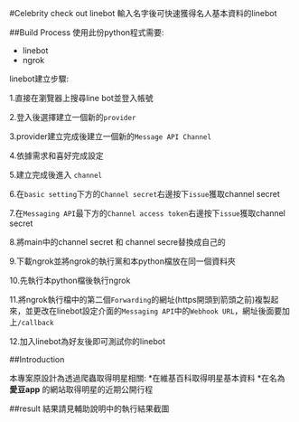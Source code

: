 #Celebrity check out linebot
輸入名字後可快速獲得名人基本資料的linebot

##Build Process
使用此份python程式需要:

* linebot
* ngrok

linebot建立步驟:

1.直接在瀏覽器上搜尋line bot並登入帳號

2.登入後選擇建立一個新的`provider`

3.provider建立完成後建立一個新的`Message API Channel`

4.依據需求和喜好完成設定

5.建立完成後進入 `channel`

6.在`basic setting`下方的`Channel secret`右邊按下`issue`獲取channel secret

7.在`Messaging API`最下方的`Channel access token`右邊按下`issue`獲取channel secret

8.將main中的channel secret 和 channel secre替換成自己的

9.下載ngrok並將ngrok的執行黨和本python檔放在同一個資料夾

10.先執行本python檔後執行ngrok

11.將ngrok執行檔中的第二個`Forwarding`的網址(https開頭到箭頭之前)複製起來，並更改在linebot設定介面的`Messaging API`中的`Webhook URL`，網址後面要加上`/callback`

12.加入linebot為好友後即可測試你的linebot


##Introduction

本專案原設計為透過爬蟲取得明星相關:
*在維基百科取得明星基本資料
*在名為 **愛豆app** 的網站取得明星的近期公開行程

##result
結果請見輔助說明中的執行結果截圖
